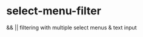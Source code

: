 select-menu-filter
==================

&amp;&amp; || filtering with multiple select menus &amp; text input

